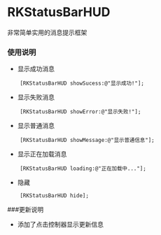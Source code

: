 # RKStatusBarHUD
非常简单实用的消息提示框架

### 使用说明
* 显示成功消息
```objc
    [RKStatusBarHUD showSucess:@"显示成功!"];
```
* 显示失败消息
```objc
    [RKStatusBarHUD showError:@"显示失败!"];
```
* 显示普通消息
```objc
    [RKStatusBarHUD showMessage:@"显示普通信息"];
```
* 显示正在加载消息
```objc
    [RKStatusBarHUD loading:@"正在加载中..."];
```
* 隐藏
```objc
    [RKStatusBarHUD hide];
```

###更新说明
* 添加了点击控制器显示更新信息
